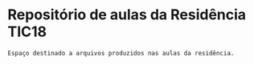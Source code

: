 # Repositório de aulas da Residência TIC18

```
Espaço destinado a arquivos produzidos nas aulas da residência.
```
